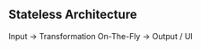 ##  Stateless Architecture

<span class="fragment">Input →</span><span class="fragment"> Transformation On-The-Fly →</span><span class="fragment"> Output / UI</span>
